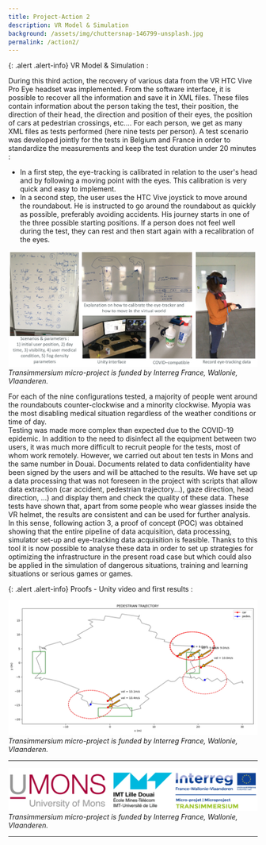 ```yaml
---
title: Project-Action 2
description: VR Model & Simulation
background: /assets/img/chuttersnap-146799-unsplash.jpg
permalink: /action2/
---
```



{: .alert .alert-info}
VR Model & Simulation :

During this third action, the recovery of various data from the VR HTC Vive Pro Eye headset was implemented. From the software interface, it is possible to recover all the information and save it in XML files. These files contain information about the person taking the test, their position, the direction of their head, the direction and position of their eyes, the position of cars at pedestrian crossings, etc.... For each person, we get as many XML files as tests performed (here nine tests per person). 
A test scenario was developed jointly for the tests in Belgium and France in order to standardize the measurements and keep the test duration under 20 minutes :
* In a first step, the eye-tracking is calibrated in relation to the user's head and by following a moving point with the eyes. This calibration is very quick and easy to implement. 
* In a second step, the user uses the HTC Vive joystick to move around the roundabout. He is instructed to go around the roundabout as quickly as possible, preferably avoiding accidents. His journey starts in one of the three possible starting positions. If a person does not feel well during the test, they can rest and then start again with a recalibration of the eyes. 

![Project partners](https://raw.githubusercontent.com/numediart/Transimmersium/main/assets/img/trans_action3_pipeline.jpg)
_Transimmersium micro-project is funded by Interreg France, Wallonie, Vlaanderen._

For each of the nine configurations tested, a majority of people went around the roundabouts counter-clockwise and a minority clockwise. Myopia was the most disabling medical situation regardless of the weather conditions or time of day.   
Testing was made more complex than expected due to the COVID-19 epidemic. In addition to the need to disinfect all the equipment between two users, it was much more difficult to recruit people for the tests, most of whom work remotely. However, we carried out about ten tests in Mons and the same number in Douai. Documents related to data confidentiality have been signed by the users and will be attached to the results. 
We have set up a data processing that was not foreseen in the project with scripts that allow data extraction (car accident, pedestrian trajectory...), 
gaze direction, head direction, ...) and display them and check the quality of these data. These tests have shown that, apart from some people who wear glasses inside the VR helmet, the results are consistent and can be used for further analysis. 
In this sense, following action 3, a proof of concept (POC) was obtained showing that the entire pipeline of data acquisition, data processing, simulator set-up and eye-tracking data acquisition is feasible. Thanks to this tool it is now possible to analyse these data in order to set up strategies for optimizing the infrastructure in the present road case but which could also be applied in the simulation of dangerous situations, training and learning situations or serious games or games. 

{: .alert .alert-info}
Proofs - Unity video and first results :

![Project partners](https://raw.githubusercontent.com/numediart/Transimmersium/main/assets/img/trans_action3_trajectory.jpg)
_Transimmersium micro-project is funded by Interreg France, Wallonie, Vlaanderen._



---

![Project partners](https://raw.githubusercontent.com/numediart/Transimmersium/main/assets/img/trans_partners.jpg)
_Transimmersium micro-project is funded by Interreg France, Wallonie, Vlaanderen._

---